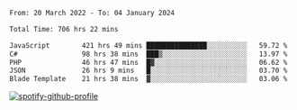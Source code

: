 <!--START_SECTION:waka-->

```txt
From: 20 March 2022 - To: 04 January 2024

Total Time: 706 hrs 22 mins

JavaScript        421 hrs 49 mins ███████████████░░░░░░░░░░   59.72 %
C#                98 hrs 38 mins  ███▒░░░░░░░░░░░░░░░░░░░░░   13.97 %
PHP               46 hrs 47 mins  █▓░░░░░░░░░░░░░░░░░░░░░░░   06.62 %
JSON              26 hrs 9 mins   █░░░░░░░░░░░░░░░░░░░░░░░░   03.70 %
Blade Template    21 hrs 38 mins  ▓░░░░░░░░░░░░░░░░░░░░░░░░   03.06 %
```

<!--END_SECTION:waka-->
[![spotify-github-profile](https://spotify-github-profile.vercel.app/api/view?uid=c00zprrvy9xiloa9qnco3hmng&cover_image=true&theme=novatorem&show_offline=false&background_color=121212&bar_color=53b14f&bar_color_cover=false)](https://spotify-github-profile.vercel.app/api/view?uid=c00zprrvy9xiloa9qnco3hmng&redirect=true)



